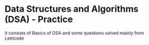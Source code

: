 # Data Structures and Algorithms (DSA) - Practice

It consists of Basics of DSA and some questions solved mainly from Leetcode